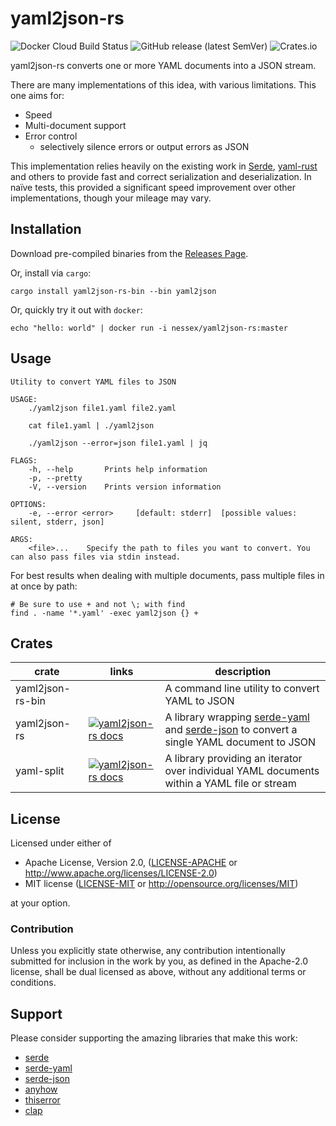 # yaml2json-rs

![Docker Cloud Build Status](https://img.shields.io/docker/cloud/build/nessex/yaml2json-rs?style=flat-square)
![GitHub release (latest SemVer)](https://img.shields.io/github/v/release/Nessex/yaml2json-rs?style=flat-square)
![Crates.io](https://img.shields.io/crates/l/yaml2json-rs-bin?style=flat-square)

yaml2json-rs converts one or more YAML documents into a JSON stream.

There are many implementations of this idea, with various limitations. This one aims for:
 - Speed
 - Multi-document support
 - Error control
     - selectively silence errors or output errors as JSON

This implementation relies heavily on the existing work in [Serde](https://github.com/serde-rs/serde), [yaml-rust](https://github.com/chyh1990/yaml-rust) and others to provide fast and correct serialization and deserialization. In naïve tests, this provided a significant speed improvement over other implementations, though your mileage may vary.

## Installation

Download pre-compiled binaries from the [Releases Page](https://github.com/Nessex/yaml2json-rs/releases/).

Or, install via `cargo`:
```
cargo install yaml2json-rs-bin --bin yaml2json
```

Or, quickly try it out with `docker`:
```
echo "hello: world" | docker run -i nessex/yaml2json-rs:master
```

## Usage
```
Utility to convert YAML files to JSON

USAGE:
    ./yaml2json file1.yaml file2.yaml

    cat file1.yaml | ./yaml2json

    ./yaml2json --error=json file1.yaml | jq

FLAGS:
    -h, --help       Prints help information
    -p, --pretty     
    -V, --version    Prints version information

OPTIONS:
    -e, --error <error>     [default: stderr]  [possible values: silent, stderr, json]

ARGS:
    <file>...    Specify the path to files you want to convert. You can also pass files via stdin instead.
```

For best results when dealing with multiple documents, pass multiple files in at once by path:

```
# Be sure to use + and not \; with find
find . -name '*.yaml' -exec yaml2json {} +
```

## Crates

| crate | links | description |
| --- | --- | --- |
| yaml2json-rs-bin |  | A command line utility to convert YAML to JSON |
| yaml2json-rs | [![yaml2json-rs docs](https://docs.rs/yaml2json-rs/badge.svg)](https://docs.rs/yaml2json-rs/) | A library wrapping [serde-yaml](https://github.com/dtolnay/serde-yaml) and [serde-json](https://github.com/serde-rs/json) to convert a single YAML document to JSON |
| yaml-split | [![yaml2json-rs docs](https://docs.rs/yaml-split/badge.svg)](https://docs.rs/yaml-split/) | A library providing an iterator over individual YAML documents within a YAML file or stream |

## License

Licensed under either of

 * Apache License, Version 2.0, ([LICENSE-APACHE](LICENSE-APACHE) or http://www.apache.org/licenses/LICENSE-2.0)
 * MIT license ([LICENSE-MIT](LICENSE-MIT) or http://opensource.org/licenses/MIT)

at your option.

### Contribution

Unless you explicitly state otherwise, any contribution intentionally submitted for inclusion in the work by you, as defined in the Apache-2.0 license, shall be dual licensed as above, without any additional terms or conditions.

## Support

Please consider supporting the amazing libraries that make this work:

 * [serde](https://github.com/serde-rs/serde)
 * [serde-yaml](https://github.com/dtolnay/serde-yaml)
 * [serde-json](https://github.com/serde-rs/json)
 * [anyhow](https://github.com/dtolnay/anyhow)
 * [thiserror](https://github.com/dtolnay/thiserror)
 * [clap](https://github.com/clap-rs/clap)
